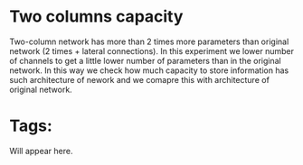 # Two columns capacity

Two-column network has more than 2 times more parameters than original network (2 times + lateral connections). In this experiment we lower number of channels to get a little lower number of parameters than in the original network. In this way we check how much capacity to store information has such architecture of nework and we comapre this with architecture of original network.

# Tags:

Will appear here.
